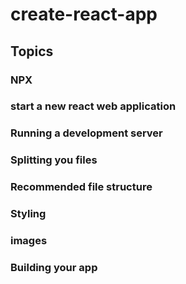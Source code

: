# create-react-app

## Topics

### NPX

### start a new react web application

### Running a development server

### Splitting you files

### Recommended file structure

### Styling

### images

### Building your app
